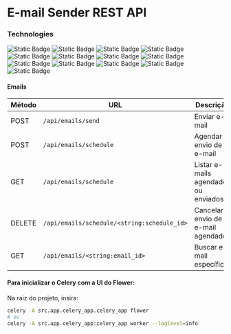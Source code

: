 # E-mail Sender REST API
### Technologies
<section align="left">
    <img alt="Static Badge" src="https://img.shields.io/badge/Python-grey?style=flat&logo=Python">
    <img alt="Static Badge" src="https://img.shields.io/badge/Flask-grey?style=flat&logo=Flask">
    <img alt="Static Badge" src="https://img.shields.io/badge/Smtplib-grey?style=flat&logo=Python">
    <img alt="Static Badge" src="https://img.shields.io/badge/Celery-grey?style=flat&logo=Celery">
    <img alt="Static Badge" src="https://img.shields.io/badge/Pytest-grey?style=flat&logo=PyTest">
    <img alt="Static Badge" src="https://img.shields.io/badge/Marshmallow-grey?style=flat&logo=Python">
    <img alt="Static Badge" src="https://img.shields.io/badge/SQLALchemy-grey?style=flat&logo=SQLAlchemy">
    <img alt="Static Badge" src="https://img.shields.io/badge/Docker-grey?style=flat&logo=Docker">
    <img alt="Static Badge" src="https://img.shields.io/badge/Redis-grey?style=flat&logo=Redis">
    <img alt="Static Badge" src="https://img.shields.io/badge/PostgreSQL-grey?style=flat&logo=PostgreSQL">
    <img alt="Static Badge" src="https://img.shields.io/badge/PgAdmin-grey?style=flat&logo=PostgreSQL">
    <img alt="Static Badge" src="https://img.shields.io/badge/RabbitMQ-grey?style=flat&logo=RabbitMQ">
    <img alt="Static Badge" src="https://img.shields.io/badge/Postman-grey?style=flat&logo=Postman">
</section>

#### Emails

| Método | URL                                         | Descrição                                         |
| ------ | ------------------------------------------- | ------------------------------------------------- |
| POST   | `/api/emails/send`                          | Enviar e-mail                                     |
| POST   | `/api/emails/schedule`                      | Agendar envio de e-mail                           |
| GET    | `/api/emails/schedule`                      | Listar e-mails agendados ou enviados              |
| DELETE | `/api/emails/schedule/<string:schedule_id>` | Cancelar envio de e-mail agendado                 |
| GET    | `/api/emails/<string:email_id>`             | Buscar e-mail específico                          |

#### Para inicializar o Celery com a UI do Flower:
Na raiz do projeto, insira:
```bash
celery -A src.app.celery_app.celery_app flower
# ou
celery -A src.app.celery_app:celery_app worker --loglevel=info
```
